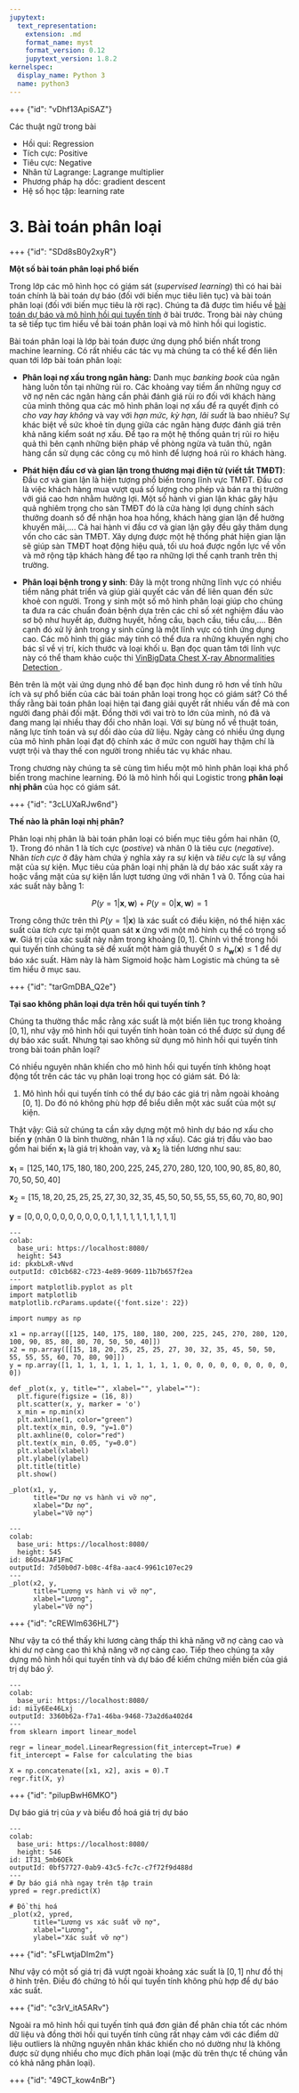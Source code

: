 ```yaml
---
jupytext:
  text_representation:
    extension: .md
    format_name: myst
    format_version: 0.12
    jupytext_version: 1.8.2
kernelspec:
  display_name: Python 3
  name: python3
---
```


+++ {"id": "vDhf13ApiSAZ"}

Các thuật ngữ trong bài

* Hồi qui: Regression
* Tích cực: Positive
* Tiêu cực: Negative
* Nhân tử Lagrange: Lagrange multiplier
* Phương pháp hạ dốc: gradient descent
* Hệ số học tập: learning rate

# 3. Bài toán phân loại

+++ {"id": "SDd8sB0y2xyR"}

**Một số bài toán phân loại phổ biến**

Trong lớp các mô hình học có giám sát (_supervised learning_) thì có hai bài toán chính là bài toán dự báo (đối với biến mục tiêu liên tục) và bài toán phân loại (đối với biến mục tiêu là rời rạc). Chúng ta đã được tìm hiểu về [bài toán dự báo và mô hình hồi qui tuyến tính](https://phamdinhkhanh.github.io/deepai-book/ch_ml/index_prediction.html) ở bài trước. Trong bài này chúng ta sẽ tiếp tục tìm hiểu về bài toán phân loại và mô hình hồi qui logistic.

Bài toán phân loại là lớp bài toán được ứng dụng phổ biến nhất trong machine learning. Có rất nhiều các tác vụ mà chúng ta có thể kể đến liên quan tới lớp bài toán phân loại:

* **Phân loại nợ xấu trong ngân hàng:** Danh mục _banking book_ của ngân hàng luôn tồn tại những rủi ro. Các khoảng vay tiềm ẩn những nguy cơ vỡ nợ nên các ngân hàng cần phải đánh giá rủi ro đối với khách hàng của mình thông qua các mô hình phân loại nợ xấu để ra quyết định có _cho vay hay không_ và vay với _hạn mức, kỳ hạn, lãi suất_ là bao nhiêu? Sự khác biệt về sức khoẻ tín dụng giữa các ngân hàng được đánh giá trên khả năng kiểm soát nợ xấu. Để tạo ra một hệ thống quản trị rủi ro hiệu quả thì bên cạnh những biện pháp về phòng ngừa và tuân thủ, ngân hàng cần sử dụng các công cụ mô hình để lượng hoá rủi ro khách hàng.

* **Phát hiện đầu cơ và gian lận trong thương mại điện tử (viết tắt TMĐT)**: Đầu cơ và gian lận là hiện tượng phổ biến trong lĩnh vực TMĐT. Đầu cơ là việc khách hàng mua vượt quá số lượng cho phép và bán ra thị trường với giá cao hơn nhằm hưởng lợi. Một số hành vi gian lận khác gây hậu quả nghiêm trọng cho sàn TMĐT đó là cửa hàng lợi dụng chính sách thưởng doanh số để nhận hoa hoa hồng, khách hàng gian lận để hưởng khuyến mãi,.... Cả hai hành vi đầu cơ và gian lận gây đều gây thâm dụng vốn cho các sàn TMĐT. Xây dựng được một hệ thống phát hiện gian lận sẽ giúp sàn TMĐT hoạt động hiệu quả, tối ưu hoá được ngồn lực về vốn và mở rộng tập khách hàng để tạo ra những lợi thế cạnh tranh trên thị trường.

* **Phân loại bệnh trong y sinh**: Đây là một trong những lĩnh vực có nhiều tiềm năng phát triển và giúp giải quyết các vấn đề liên quan đến sức khoẻ con người. Trong y sinh một số mô hình phân loại giúp cho chúng ta đưa ra các chuẩn đoán bệnh dựa trên các chỉ số xét nghiệm đầu vào sơ bộ như huyết áp, đường huyết, hồng cầu, bạch cầu, tiểu cầu,.... Bên cạnh đó xử lý ảnh trong y sinh cũng là một lĩnh vực có tính ứng dụng cao. Các mô hình thị giác máy tính có thể đưa ra những khuyến nghị cho bác sĩ về vị trí, kích thước và loại khối u. Bạn đọc quan tâm tới lĩnh vực này có thể tham khảo cuộc thi [VinBigData Chest X-ray Abnormalities Detection
](https://www.kaggle.com/c/vinbigdata-chest-xray-abnormalities-detection).
 
Bên trên là một vài ứng dụng nhỏ để bạn đọc hình dung rõ hơn về tính hữu ích và sự phổ biến của các bài toán phân loại trong học có giám sát? Có thể thấy rằng bài toán phân loại hiện tại đang giải quyết rất nhiều vấn đề mà con người đang phải đối mặt. Đồng thời với vai trò to lớn của mình, nó đã và đang mang lại nhiều thay đổi cho nhân loại. Với sự bùng nổ về thuật toán, năng lực tính toán và sự dồi dào của dữ liệu. Ngày càng có nhiều ứng dụng của mô hình phân loại đạt độ chính xác ở mức con người hay thậm chí là vượt trội và thay thế con người trong nhiều tác vụ khác nhau.

Trong chương này chúng ta sẽ cùng tìm hiểu một mô hình phân loại khá phổ biến trong machine learning. Đó là mô hình hồi qui Logistic trong **phân loại nhị phân** của học có giám sát.

+++ {"id": "3cLUXaRJw6nd"}

**Thế nào là phân loại nhị phân?**

Phân loại nhị phân là bài toán phân loại có biến mục tiêu gồm hai nhãn $\{0, 1\}$. Trong đó nhãn 1 là tích cực (_postive_) và nhãn 0 là tiêu cực (_negative_). Nhãn _tích cực_ ở đây hàm chứa ý nghĩa xảy ra sự kiện và _tiêu cực_ là sự vắng mặt của sự kiện. Mục tiêu của phân loại nhị phân là dự báo xác suất xảy ra hoặc vắng mặt của sự kiện lần lượt tương ứng với nhãn 1 và 0. Tổng của hai xác suất này bằng 1:

$$P(y=1|\mathbf{x}, \mathbf{w}) + P(y=0|\mathbf{x}, \mathbf{w})=1$$

Trong công thức trên thì $P(y=1|\mathbf{x})$ là xác suất có điều kiện, nó thể hiện xác suất của _tích cực_ tại một quan sát $\mathbf{x}$ ứng với một mô hình cụ thể có trọng số $\mathbf{w}$. Giá trị của xác suất này nằm trong khoảng $[0, 1]$. Chính vì thế trong hồi qui tuyến tính chúng ta sẽ đề xuất một hàm giả thuyết $0 \leq h_{\mathbf{w}}(\mathbf{x}) \leq 1$ để dự báo xác suất. Hàm này là hàm Sigmoid hoặc hàm Logistic mà chúng ta sẽ tìm hiểu ở mục sau.

+++ {"id": "tarGmDBA_Q2e"}

**Tại sao không phân loại dựa trên hồi qui tuyến tính ?**

Chúng ta thường thắc mắc rằng xác suất là một biến liên tục trong khoảng $[0, 1]$, như vậy mô hình hồi qui tuyến tính hoàn toàn có thể được sử dụng để dự báo xác suất. Nhưng tại sao không sử dụng mô hình hồi qui tuyến tính trong bài toán phân loại?

Có nhiều nguyên nhân khiến cho mô hình hồi qui tuyến tính không hoạt động tốt trên các tác vụ phân loại trong học có giám sát. Đó là:

1. Mô hình hồi qui tuyến tính có thể dự báo các giá trị nằm ngoài khoảng [0, 1]. Do đó nó không phù hợp để biểu diễn một xác suất của một sự kiện. 

Thật vậy: Giả sử chúng ta cần xây dựng một mô hình dự báo nợ xấu cho biến $\mathbf{y}$ (nhãn 0 là bình thường, nhãn 1 là nợ xấu). Các giá trị đầu vào bao gồm hai biến $\mathbf{x}_1$ là giá trị khoản vay, và $\mathbf{x}_2$ là tiền lương như sau:

$\mathbf{x}_1 = [125, 140, 175, 180, 180, 200, 225, 245, 270, 280, 120, 100, 90, 85, 80, 80, 70, 50, 50, 40]$


$\mathbf{x}_2 = [15, 18, 20, 25, 25, 25, 27, 30, 32, 35, 45, 50, 50, 55, 55, 55, 60, 70, 80, 90]$

$\mathbf{y} = [0, 0, 0, 0, 0, 0, 0, 0, 0, 0, 1, 1, 1, 1, 1, 1, 1, 1, 1, 1]$

```{code-cell}
---
colab:
  base_uri: https://localhost:8080/
  height: 543
id: pkxbLxR-vNvd
outputId: c01cb682-c723-4e89-9609-11b7b657f2ea
---
import matplotlib.pyplot as plt
import matplotlib
matplotlib.rcParams.update({'font.size': 22})

import numpy as np

x1 = np.array([[125, 140, 175, 180, 180, 200, 225, 245, 270, 280, 120, 100, 90, 85, 80, 80, 70, 50, 50, 40]])
x2 = np.array([[15, 18, 20, 25, 25, 25, 27, 30, 32, 35, 45, 50, 50, 55, 55, 55, 60, 70, 80, 90]])
y = np.array([1, 1, 1, 1, 1, 1, 1, 1, 1, 1, 0, 0, 0, 0, 0, 0, 0, 0, 0, 0])

def _plot(x, y, title="", xlabel="", ylabel=""):
  plt.figure(figsize = (16, 8))
  plt.scatter(x, y, marker = 'o')
  x_min = np.min(x)
  plt.axhline(1, color="green")
  plt.text(x_min, 0.9, "y=1.0")
  plt.axhline(0, color="red")
  plt.text(x_min, 0.05, "y=0.0")
  plt.xlabel(xlabel)
  plt.ylabel(ylabel)
  plt.title(title)
  plt.show()

_plot(x1, y, 
      title="Dư nợ vs hành vi vỡ nợ",
      xlabel="Dư nợ",
      ylabel="Vỡ nợ")
```

```{code-cell}
---
colab:
  base_uri: https://localhost:8080/
  height: 545
id: 86Os4JAF1FmC
outputId: 7d50b0d7-b08c-4f8a-aac4-9961c107ec29
---
_plot(x2, y, 
      title="Lương vs hành vi vỡ nợ",
      xlabel="Lương",
      ylabel="Vỡ nợ")
```

+++ {"id": "cREWIm636HL7"}

Như vậy ta có thể thấy khi lương càng thấp thì khả năng vỡ nợ càng cao và khi dư nợ càng cao thì khả năng vỡ nợ càng cao. Tiếp theo chúng ta xây dựng mô hình hồi qui tuyến tính và dự báo để kiểm chứng miền biến của giá trị dự báo $\hat{y}$.

```{code-cell}
---
colab:
  base_uri: https://localhost:8080/
id: mi1y6Ee46Lxj
outputId: 3360b62a-f7a1-46ba-9468-73a2d6a402d4
---
from sklearn import linear_model

regr = linear_model.LinearRegression(fit_intercept=True) # fit_intercept = False for calculating the bias

X = np.concatenate([x1, x2], axis = 0).T
regr.fit(X, y)
```

+++ {"id": "piIupBwH6MKO"}

Dự báo giá trị của $y$ và biểu đồ hoá giá trị dự báo

```{code-cell}
---
colab:
  base_uri: https://localhost:8080/
  height: 546
id: IT31_5mb6OEk
outputId: 0bf57727-0ab9-43c5-fc7c-c7f72f9d488d
---
# Dự báo giá nhà ngay trên tập train
ypred = regr.predict(X)

# Đồ thị hoá 
_plot(x2, ypred, 
      title="Lương vs xác suất vỡ nợ",
      xlabel="Lương",
      ylabel="Xác suất vỡ nợ")
```

+++ {"id": "sFLwtjaDIm2m"}

Như vậy có một số giá trị đã vượt ngoài khoảng xác suất là $[0, 1]$ như đồ thị ở hình trên. Điều đó chứng tỏ hồi qui tuyến tính không phù hợp để dự báo xác suất.

+++ {"id": "c3rV_itA5ARv"}

Ngoài ra mô hình hồi qui tuyến tính quá đơn giản để phân chia tốt các nhóm dữ liệu và đồng thời hồi qui tuyến tính cũng rất nhạy cảm với các điểm dữ liệu outliers là những nguyên nhân khác khiến cho nó dường như là không được sử dụng nhiều cho mục đích phân loại (mặc dù trên thực tế chúng vẫn có khả năng phân loại).

+++ {"id": "49CT_kow4nBr"}

